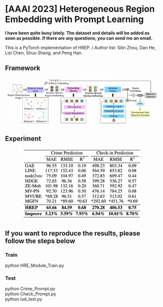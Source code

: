 # [AAAI 2023] Heterogeneous Region Embedding with Prompt Learning
**I have been quite busy lately. The dataset and details will be added as soon as possible. If there are any questions, you can send me an email.**

This is a PyTorch implementation of HREP. /
Author list: Silin Zhou, Dan He, Lisi Chen, Shuo Shang, and Peng Han.

## Framework
<div align=center>
<img src="framework.png"/>
</div>

## Experiment
<div align=center>
<img src="exp.png"/>
</div>

## If you want to reproduce the results, please follow the steps below
### Train
python HRE_Module_Train.py
### Test
python Crime_Prompt.py \
python Check_Prompt.py \
python lud_test.py
